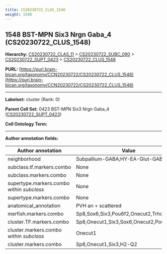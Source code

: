 ```yaml
---
title: CS20230722_CLUS_1548
weight: 1548
---
```

## 1548 BST-MPN Six3 Nrgn Gaba_4 (CS20230722_CLUS_1548)
<b>Hierarchy: </b>
[CS20230722_CLAS_11](../CS20230722_CLAS_11) >
[CS20230722_SUBC_090](../CS20230722_SUBC_090) >
[CS20230722_SUPT_0423](../CS20230722_SUPT_0423) >
[CS20230722_CLUS_1548](../CS20230722_CLUS_1548)

**PURL:** [https://purl.brain-bican.org/taxonomy/CCN20230722/CS20230722_CLUS_1548](https://purl.brain-bican.org/taxonomy/CCN20230722/CS20230722_CLUS_1548)

---


**Labelset:** cluster (Rank: 0)

**Parent Cell Set:** 0423 BST-MPN Six3 Nrgn Gaba_4 ([CS20230722_SUPT_0423](../CS20230722_SUPT_0423))



**Cell Ontology Term:** 

[MARKER GENES.]: #


---

[TRANSFERRED ANNOTATIONS.]: #


[AUTHOR ANNOTATION FIELDS.]: #


**Author annotation fields:**

| Author annotation | Value |
|-------------------|-------|
|neighborhood|Subpallium-GABA;HY-EA-Glut-GABA|
|subclass.tf.markers.combo|None|
|subclass.markers.combo|None|
|supertype.markers.combo _within subclass_|None|
|supertype.markers.combo|None|
|anatomical_annotation|PVH an + scattered|
|merfish.markers.combo|Sp8,Sox6,Six3,Pou6f2,Onecut2,Trhde,Cbln2|
|cluster.TF.markers.combo|Sp8,Onecut1,Six3,Sox6,Onecut2,Pou6f2|
|cluster.markers.combo _within subclass_|Onecut1|
|cluster.markers.combo|Sp8,Onecut1,Six3,H2-Q2|
